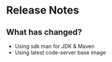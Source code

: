 # Release Notes

## What has changed?

- Using sdk man for JDK & Maven
- Using latest code-server base image